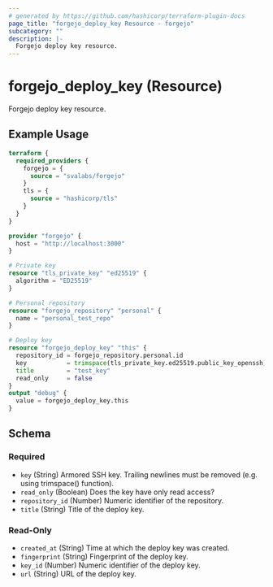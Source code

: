 ```yaml
---
# generated by https://github.com/hashicorp/terraform-plugin-docs
page_title: "forgejo_deploy_key Resource - forgejo"
subcategory: ""
description: |-
  Forgejo deploy key resource.
---
```


# forgejo_deploy_key (Resource)

Forgejo deploy key resource.

## Example Usage

```terraform
terraform {
  required_providers {
    forgejo = {
      source = "svalabs/forgejo"
    }
    tls = {
      source = "hashicorp/tls"
    }
  }
}

provider "forgejo" {
  host = "http://localhost:3000"
}

# Private key
resource "tls_private_key" "ed25519" {
  algorithm = "ED25519"
}

# Personal repository
resource "forgejo_repository" "personal" {
  name = "personal_test_repo"
}

# Deploy key
resource "forgejo_deploy_key" "this" {
  repository_id = forgejo_repository.personal.id
  key           = trimspace(tls_private_key.ed25519.public_key_openssh)
  title         = "test_key"
  read_only     = false
}
output "debug" {
  value = forgejo_deploy_key.this
}
```

<!-- schema generated by tfplugindocs -->
## Schema

### Required

- `key` (String) Armored SSH key. Trailing newlines must be removed (e.g. using trimspace() function).
- `read_only` (Boolean) Does the key have only read access?
- `repository_id` (Number) Numeric identifier of the repository.
- `title` (String) Title of the deploy key.

### Read-Only

- `created_at` (String) Time at which the deploy key was created.
- `fingerprint` (String) Fingerprint of the deploy key.
- `key_id` (Number) Numeric identifier of the deploy key.
- `url` (String) URL of the deploy key.
